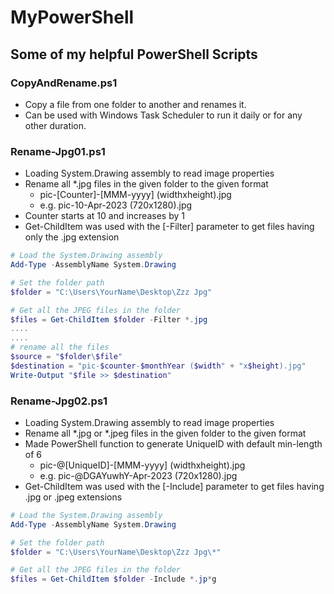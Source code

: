 # MyPowerShell
Some of my helpful PowerShell Scripts
---
### CopyAndRename.ps1
- Copy a file from one folder to another and renames it.
- Can be used with Windows Task Scheduler to run it daily or for any other duration.

### Rename-Jpg01.ps1
- Loading System.Drawing assembly to read image properties
- Rename all *.jpg files in the given folder to the given format
  - pic-[Counter]-[MMM-yyyy] (widthxheight).jpg
  - e.g. pic-10-Apr-2023 (720x1280).jpg
- Counter starts at 10 and increases by 1
- Get-ChildItem was used with the [-Filter] parameter to get files having only the .jpg extension
  
```PowerShell
# Load the System.Drawing assembly
Add-Type -AssemblyName System.Drawing

# Set the folder path
$folder = "C:\Users\YourName\Desktop\Zzz Jpg"

# Get all the JPEG files in the folder
$files = Get-ChildItem $folder -Filter *.jpg
....
....
# rename all the files
$source = "$folder\$file"
$destination = "pic-$counter-$monthYear ($width" + "x$height).jpg"
Write-Output "$file >> $destination"
```

### Rename-Jpg02.ps1
- Loading System.Drawing assembly to read image properties
- Rename all *.jpg or *.jpeg files in the given folder to the given format
- Made PowerShell function to generate UniqueID with default min-length of 6
  - pic-@[UniqueID]-[MMM-yyyy] (widthxheight).jpg
  - e.g. pic-@DGAYuwhY-Apr-2023 (720x1280).jpg
- Get-ChildItem was used with the [-Include] parameter to get files having .jpg or .jpeg extensions

```PowerShell
# Load the System.Drawing assembly
Add-Type -AssemblyName System.Drawing

# Set the folder path
$folder = "C:\Users\YourName\Desktop\Zzz Jpg\*"

# Get all the JPEG files in the folder
$files = Get-ChildItem $folder -Include *.jp*g
```